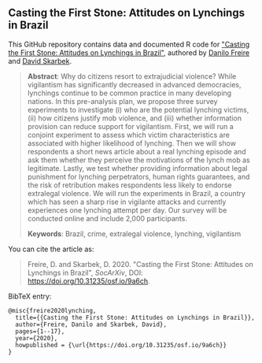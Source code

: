 ## Casting the First Stone: Attitudes on Lynchings in Brazil

This GitHub repository contains data and documented R code for ["Casting the First Stone: Attitudes on Lynchings in Brazil"](), authored by [Danilo Freire](http://danilofreire.github.io) and [David Skarbek](http://davidskarbek.com). 

> **Abstract**: Why do citizens resort to extrajudicial violence? While vigilantism has significantly decreased in advanced democracies, lynchings continue to be common practice in many developing nations. In this pre-analysis plan, we propose three survey experiments to investigate (i) who are the potential lynching victims, (ii) how citizens justify mob violence, and (iii) whether information provision can reduce support for vigilantism. First, we will run a conjoint experiment to assess which victim characteristics are associated with higher likelihood of lynching. Then we will show respondents a short news article about a real lynching episode and ask them whether they perceive the motivations of the lynch mob as legitimate. Lastly, we test whether providing information about legal punishment for lynching perpetrators, human rights guarantees, and the risk of retribution makes respondents less likely to endorse extralegal violence. We will run the experiments in Brazil, a country which has seen a sharp rise in vigilante attacks and currently experiences one lynching attempt per day. Our survey will be conducted online and include 2,000 participants.
>
> **Keywords**: Brazil, crime, extralegal violence, lynching, vigilantism

You can cite the article as: 

> Freire, D. and Skarbek, D. 2020. "Casting the First Stone: Attitudes on Lynchings in Brazil", _SocArXiv_, DOI: <https://doi.org/10.31235/osf.io/9a6ch>.

BibTeX entry:

```
@misc{freire2020lynching,
  title={{Casting the First Stone: Attitudes on Lynchings in Brazil}},
  author={Freire, Danilo and Skarbek, David},
  pages={1--17},
  year={2020},
  howpublished = {\url{https://doi.org/10.31235/osf.io/9a6ch}}
}
```
